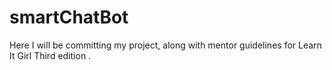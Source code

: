 # smartChatBot
Here I will be committing my project, along with mentor guidelines for Learn It Girl Third edition .
